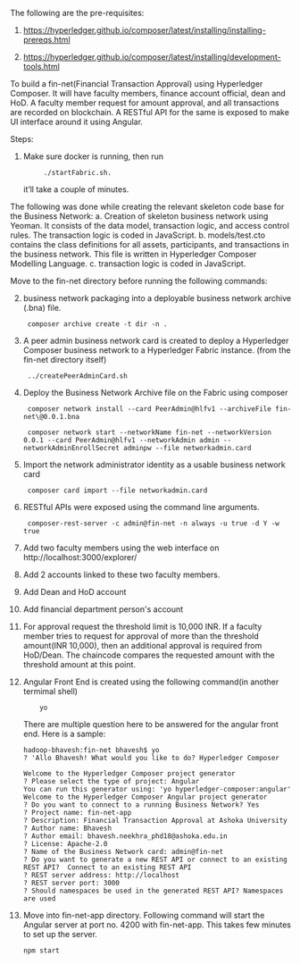 The following are the pre-requisites:

1. https://hyperledger.github.io/composer/latest/installing/installing-prereqs.html

2. https://hyperledger.github.io/composer/latest/installing/development-tools.html

To build a fin-net(Financial Transaction Approval) using Hyperledger Composer.
It will have faculty members, finance account official, dean and HoD.
A faculty member request for amount approval, and all transactions are recorded on blockchain.
A RESTful API for the same is exposed to make UI interface around it using Angular.

Steps:
1. Make sure docker is running, then run 
			
			./startFabric.sh. 

	it’ll take a couple of minutes.

The following was done while creating the relevant skeleton code base for the Business Network:
	a. Creation of skeleton business network using Yeoman. It consists of the data model, transaction logic, and access control rules. The transaction logic is coded in JavaScript.
	b. models/test.cto contains the class definitions for all assets, participants, and transactions in the business network. This file is written in Hyperledger Composer Modelling Language.
	c. transaction logic is coded in JavaScript.

Move to the fin-net directory before running the following commands:

2. business network packaging into a deployable business network archive (.bna) file. 

		composer archive create -t dir -n .

3. A peer admin business network card is created to deploy a Hyperledger Composer business network to a Hyperledger Fabric instance. (from the fin-net directory itself)

		../createPeerAdminCard.sh 

4. Deploy the Business Network Archive file on the Fabric using composer

		composer network install --card PeerAdmin@hlfv1 --archiveFile fin-net\@0.0.1.bna 

		composer network start --networkName fin-net --networkVersion 0.0.1 --card PeerAdmin@hlfv1 --networkAdmin admin --networkAdminEnrollSecret adminpw --file networkadmin.card

5. Import the network administrator identity as a usable business network card

		composer card import --file networkadmin.card

6. RESTful APIs were exposed using the command line arguments.

		composer-rest-server -c admin@fin-net -n always -u true -d Y -w true

7. Add two faculty members using the web interface on http://localhost:3000/explorer/

8. Add 2 accounts linked to these two faculty members.

9. Add Dean and HoD account

10. Add financial department person's account

11. For approval request the threshold limit is 10,000 INR. If a faculty member tries to request for approval of more than the threshold amount(INR 10,000), then an additional approval is required from HoD/Dean. The chaincode compares the requested amount with the threshold amount at this point.


12. Angular Front End is created using the following command(in another termimal shell)
		
			yo

	There are multiple question here to be answered for the angular front end.
	Here is a sample:

	
		hadoop-bhavesh:fin-net bhavesh$ yo
		? 'Allo Bhavesh! What would you like to do? Hyperledger Composer

		Welcome to the Hyperledger Composer project generator
		? Please select the type of project: Angular
		You can run this generator using: 'yo hyperledger-composer:angular'
		Welcome to the Hyperledger Composer Angular project generator
		? Do you want to connect to a running Business Network? Yes
		? Project name: fin-net-app
		? Description: Financial Transaction Approval at Ashoka University
		? Author name: Bhavesh
		? Author email: bhavesh.neekhra_phd18@ashoka.edu.in
		? License: Apache-2.0
		? Name of the Business Network card: admin@fin-net
		? Do you want to generate a new REST API or connect to an existing REST API?  Connect to an existing REST API
		? REST server address: http://localhost
		? REST server port: 3000
		? Should namespaces be used in the generated REST API? Namespaces are used

13. Move into fin-net-app directory. Following command will start the Angular server at port no. 4200 with fin-net-app. This takes few minutes to set up the server.
		
		npm start

	


	

